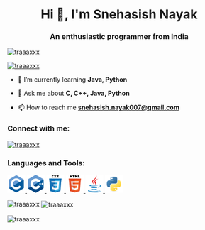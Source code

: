 <h1 align="center">Hi 👋, I'm Snehasish Nayak</h1>
<h3 align="center">An enthusiastic programmer from India</h3>

<p align="left"> <img src="https://komarev.com/ghpvc/?username=traaaxxx&label=Profile%20views&color=0e75b6&style=flat" alt="traaaxxx" /> </p>

<p align="left"> <a href="https://twitter.com/traaaxxx" target="blank"><img src="https://img.shields.io/twitter/follow/traaaxxx?logo=twitter&style=for-the-badge" alt="traaaxxx" /></a> </p>

- 🌱 I’m currently learning **Java, Python**

- 💬 Ask me about **C, C++, Java, Python**

- 📫 How to reach me **snehasish.nayak007@gmail.com**

<h3 align="left">Connect with me:</h3>
<p align="left">
<a href="https://twitter.com/traaaxxx" target="blank"><img align="center" src="https://raw.githubusercontent.com/rahuldkjain/github-profile-readme-generator/master/src/images/icons/Social/twitter.svg" alt="traaaxxx" height="30" width="40" /></a>
</p>

<h3 align="left">Languages and Tools:</h3>
<p align="left"> <a href="https://www.cprogramming.com/" target="_blank" rel="noreferrer"> <img src="https://raw.githubusercontent.com/devicons/devicon/master/icons/c/c-original.svg" alt="c" width="40" height="40"/> </a> <a href="https://www.w3schools.com/cpp/" target="_blank" rel="noreferrer"> <img src="https://raw.githubusercontent.com/devicons/devicon/master/icons/cplusplus/cplusplus-original.svg" alt="cplusplus" width="40" height="40"/> </a> <a href="https://www.w3schools.com/css/" target="_blank" rel="noreferrer"> <img src="https://raw.githubusercontent.com/devicons/devicon/master/icons/css3/css3-original-wordmark.svg" alt="css3" width="40" height="40"/> </a> <a href="https://www.w3.org/html/" target="_blank" rel="noreferrer"> <img src="https://raw.githubusercontent.com/devicons/devicon/master/icons/html5/html5-original-wordmark.svg" alt="html5" width="40" height="40"/> </a> <a href="https://www.java.com" target="_blank" rel="noreferrer"> <img src="https://raw.githubusercontent.com/devicons/devicon/master/icons/java/java-original.svg" alt="java" width="40" height="40"/> </a> <a href="https://www.python.org" target="_blank" rel="noreferrer"> <img src="https://raw.githubusercontent.com/devicons/devicon/master/icons/python/python-original.svg" alt="python" width="40" height="40"/> </a> </p>

<p><img align="left" src="https://github-readme-stats.vercel.app/api/top-langs?username=traaaxxx&show_icons=true&locale=en&layout=compact" alt="traaaxxx" /></p>

<p>&nbsp;<img align="center" src="https://github-readme-stats.vercel.app/api?username=traaaxxx&show_icons=true&locale=en" alt="traaaxxx" /></p>

<p><img align="center" src="https://github-readme-streak-stats.herokuapp.com/?user=traaaxxx&" alt="traaaxxx" /></p>
